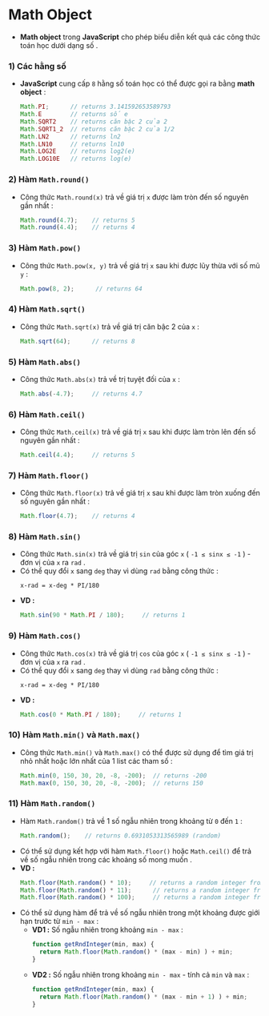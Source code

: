 # Math Object
- **Math object** trong **JavaScript** cho phép biểu diễn kết quả các công thức toán học dưới dạng số .
### **1) Các hằng số**
- **JavaScript** cung cấp `8` hằng số toán học có thể được gọi ra bằng **math object** :
    ```js
    Math.PI;      // returns 3.141592653589793
    Math.E        // returns số e
    Math.SQRT2    // returns căn bậc 2 của 2
    Math.SQRT1_2  // returns căn bậc 2 của 1/2
    Math.LN2      // returns ln2
    Math.LN10     // returns ln10
    Math.LOG2E    // returns log2(e)
    Math.LOG10E   // returns log(e)
    ```
### **2) Hàm `Math.round()`**
- Công thức `Math.round(x)` trả về giá trị `x` được làm tròn đến số nguyên gần nhất :
    ```js
    Math.round(4.7);    // returns 5
    Math.round(4.4);    // returns 4
    ```
### **3) Hàm `Math.pow()`**
- Công thức `Math.pow(x, y)` trả về giá trị `x` sau khi được lũy thừa với số mũ `y` :
    ```js
    Math.pow(8, 2);      // returns 64
    ```
### **4) Hàm `Math.sqrt()`**
- Công thức `Math.sqrt(x)` trả về giá trị căn bậc 2 của `x` :
    ```js
    Math.sqrt(64);      // returns 8
    ```
### **5) Hàm `Math.abs()`**
- Công thức `Math.abs(x)` trả về trị tuyệt đối của `x` :
    ```js
    Math.abs(-4.7);     // returns 4.7
    ```
### **6) Hàm `Math.ceil()`**
- Công thức `Math.ceil(x)` trả về giá trị `x` sau khi được làm tròn lên đến số nguyên gần nhất :
    ```js
    Math.ceil(4.4);     // returns 5
    ```
### **7) Hàm `Math.floor()`**
- Công thức `Math.floor(x)` trả về giá trị `x` sau khi được làm tròn xuống đến số nguyên gần nhất :
    ```js
    Math.floor(4.7);    // returns 4
    ```
### **8) Hàm `Math.sin()`**
- Công thức `Math.sin(x)` trả về giá trị `sin` của góc `x` ( <code>-1 &le; sinx &le; -1</code> ) - đơn vị của `x` ra `rad` .
- Có thể quy đổi `x` sang `deg` thay vì dùng `rad` bằng công thức :
    ```
    x-rad = x-deg * PI/180
    ```
- **VD :**
    ```js
    Math.sin(90 * Math.PI / 180);     // returns 1
    ```
### **9) Hàm `Math.cos()`**
- Công thức `Math.cos(x)` trả về giá trị `cos` của góc `x` ( <code>-1 &le; sinx &le; -1</code> ) - đơn vị của `x` ra `rad` .
- Có thể quy đổi `x` sang `deg` thay vì dùng `rad` bằng công thức :
    ```
    x-rad = x-deg * PI/180
    ```
- **VD :**
    ```js
    Math.cos(0 * Math.PI / 180);     // returns 1
    ```
### **10) Hàm `Math.min()` và `Math.max()`**
- Công thức `Math.min()` và `Math.max()` có thể được sử dụng để tìm giá trị nhỏ nhất hoặc lớn nhất của 1 list các tham số :
    ```js
    Math.min(0, 150, 30, 20, -8, -200);  // returns -200
    Math.max(0, 150, 30, 20, -8, -200);  // returns 150
    ```
### **11) Hàm `Math.random()`**
- Hàm `Math.random()` trả về 1 số ngẫu nhiên trong khoảng từ `0` đến `1` :  
    ```js
    Math.random();    // returns 0.6931053313565989 (random)
    ```
- Có thể sử dụng kết hợp với hàm `Math.floor()` hoặc `Math.ceil()` để trả về số ngẫu nhiên trong các khoảng số mong muốn .
- **VD :**
    ```js
    Math.floor(Math.random() * 10);     // returns a random integer from 0 to 9
    Math.floor(Math.random() * 11);      // returns a random integer from 0 to 10
    Math.floor(Math.random() * 100);     // returns a random integer from 0 to 99
    ```
- Có thể sử dụng hàm để trả về số ngẫu nhiên trong một khoảng được giới hạn trước từ `min - max` :
    - **VD1 :** Số ngẫu nhiên trong khoảng `min - max` :
        ```js
        function getRndInteger(min, max) {
          return Math.floor(Math.random() * (max - min) ) + min;
        }
        ```
    - **VD2 :** Số ngẫu nhiên trong khoảng `min - max` - tính cả `min` và `max` :
        ```js
        function getRndInteger(min, max) {
          return Math.floor(Math.random() * (max - min + 1) ) + min;
        }
        ```